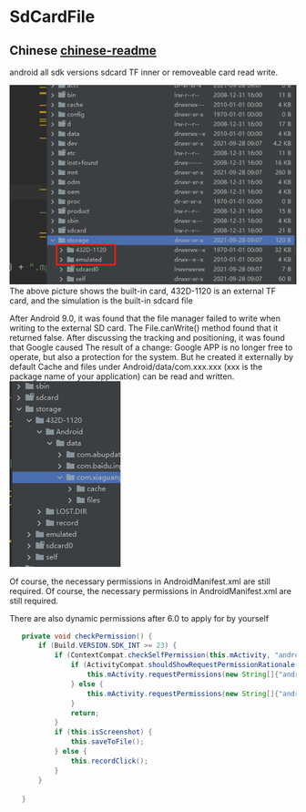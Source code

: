 # SdCardFile
## Chinese [chinese-readme](https://github.com/jambestwick/SdCardFile/README.zh-CN.md)
android all sdk versions sdcard TF inner or removeable card read write.

![image](image.png)
The above picture shows the built-in card, 432D-1120 is an external TF card, and the simulation is the built-in sdcard file

After Android 9.0, it was found that the file manager failed to write when writing to the external SD card.
The File.canWrite() method found that it returned false. After discussing the tracking and positioning, it was found that Google caused
The result of a change: Google APP is no longer free to operate, but also a protection for the system.
But he created it externally by default
Cache and files under Android/data/com.xxx.xxx (xxx is the package name of your application) can be read and written.
![image_tf](image_tf.png)

Of course, the necessary permissions in AndroidManifest.xml are still required. Of course, the necessary permissions in AndroidManifest.xml are still required.

<uses-permission android:name="android.permission.READ_EXTERNAL_STORAGE"/>
<uses-permission android:name="android.permission.WRITE_EXTERNAL_STORAGE" />

There are also dynamic permissions after 6.0 to apply for by yourself

 ```java
    private void checkPermission() {
        if (Build.VERSION.SDK_INT >= 23) {
            if (ContextCompat.checkSelfPermission(this.mActivity, "android.permission.WRITE_EXTERNAL_STORAGE") != 0) {
                if (ActivityCompat.shouldShowRequestPermissionRationale(this.mActivity, "android.permission.WRITE_EXTERNAL_STORAGE")) {
                    this.mActivity.requestPermissions(new String[]{"android.permission.WRITE_EXTERNAL_STORAGE"}, 110);
                } else {
                    this.mActivity.requestPermissions(new String[]{"android.permission.WRITE_EXTERNAL_STORAGE"}, 110);
                }
                return;
            }
            if (this.isScreenshot) {
                this.saveToFile();
            } else {
                this.recordClick();
            }
        }

    }
```
